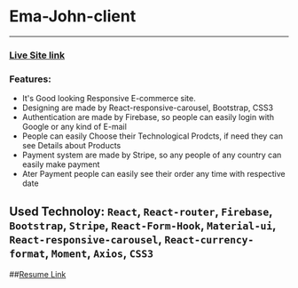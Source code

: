 # Ema-John-client
***
### [Live Site link](https://fir-ba4c3.web.app/)
### Features: 
- It's Good looking Responsive E-commerce site. 
- Designing are made by React-responsive-carousel, Bootstrap, CSS3
- Authentication are made by Firebase, so people can easily login with Google or any kind of E-mail
- People can easily Choose their Technological Prodcts, if need they can see Details about Products
- Payment system are made by Stripe, so any people of any country can easily make payment
- Ater Payment people can easily see their order any time with respective date
## Used Technoloy: `React`, `React-router`, `Firebase`, `Bootstrap`, `Stripe`, `React-Form-Hook`, `Material-ui`, `React-responsive-carousel`, `React-currency-format`, `Moment`, `Axios`, `CSS3`

##[Resume Link](https://drive.google.com/file/d/1WbxGWa7vjGYUeyp7ex6QgOYhkk2iaBmV/view?usp=sharing)
